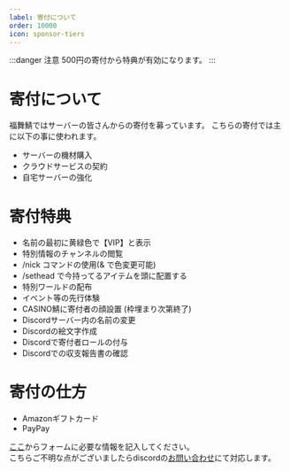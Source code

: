 ```yaml
---
label: 寄付について
order: 10000
icon: sponsor-tiers
---
```

:::danger 注意
500円の寄付から特典が有効になります。
:::

# 寄付について

福舞鯖ではサーバーの皆さんからの寄付を募っています。
こちらの寄付では主に以下の事に使われます。

- サーバーの機材購入
- クラウドサービスの契約
- 自宅サーバーの強化
# 寄付特典
- 名前の最初に黄緑色で【VIP】と表示
- 特別情報のチャンネルの閲覧
- /nick コマンドの使用(& で色変更可能)
- /sethead で今持ってるアイテムを頭に配置する
- 特別ワールドの配布
- イベント等の先行体験
- CASINO鯖に寄付者の顔設置 (枠埋まり次第終了)
- Discordサーバー内の名前の変更
- Discordの絵文字作成
- Discordで寄付者ロールの付与
- Discordでの収支報告書の確認

# 寄付の仕方
- Amazonギフトカード
- PayPay

[ここ](https://forms.gle/acgvDS28rdDX9wa27)からフォームに必要な情報を記入してください。  
こちらご不明な点がございましたらdiscordの[お問い合わせ](https://canary.discord.com/channels/976737865671270411/976739193768276019)にて対応します。